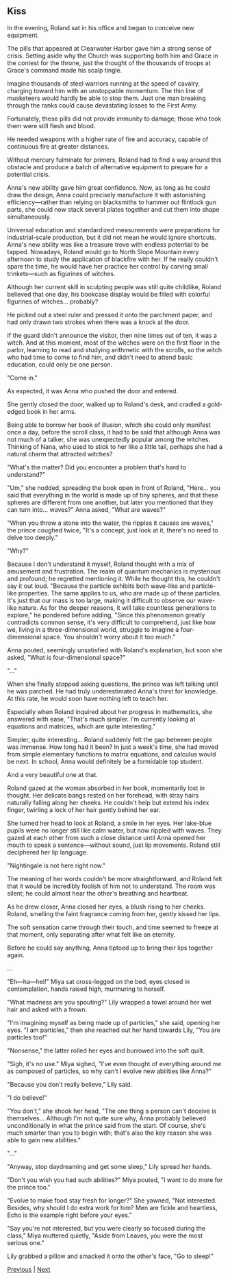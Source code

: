 ## Kiss
In the evening, Roland sat in his office and began to conceive new equipment.

The pills that appeared at Clearwater Harbor gave him a strong sense of crisis. Setting aside why the Church was supporting both him and Grace in the contest for the throne, just the thought of the thousands of troops at Grace's command made his scalp tingle.

Imagine thousands of steel warriors running at the speed of cavalry, charging toward him with an unstoppable momentum. The thin line of musketeers would hardly be able to stop them. Just one man breaking through the ranks could cause devastating losses to the First Army.

Fortunately, these pills did not provide immunity to damage; those who took them were still flesh and blood.

He needed weapons with a higher rate of fire and accuracy, capable of continuous fire at greater distances.

Without mercury fulminate for primers, Roland had to find a way around this obstacle and produce a batch of alternative equipment to prepare for a potential crisis.

Anna's new ability gave him great confidence. Now, as long as he could draw the design, Anna could precisely manufacture it with astonishing efficiency—rather than relying on blacksmiths to hammer out flintlock gun parts, she could now stack several plates together and cut them into shape simultaneously.

Universal education and standardized measurements were preparations for industrial-scale production, but it did not mean he would ignore shortcuts. Anna's new ability was like a treasure trove with endless potential to be tapped. Nowadays, Roland would go to North Slope Mountain every afternoon to study the application of blackfire with her. If he really couldn't spare the time, he would have her practice her control by carving small trinkets—such as figurines of witches.

Although her current skill in sculpting people was still quite childlike, Roland believed that one day, his bookcase display would be filled with colorful figurines of witches... probably?



He picked out a steel ruler and pressed it onto the parchment paper, and had only drawn two strokes when there was a knock at the door.

If the guard didn't announce the visitor, then nine times out of ten, it was a witch. And at this moment, most of the witches were on the first floor in the parlor, learning to read and studying arithmetic with the scrolls, so the witch who had time to come to find him, and didn't need to attend basic education, could only be one person.

"Come in."

As expected, it was Anna who pushed the door and entered.

She gently closed the door, walked up to Roland's desk, and cradled a gold-edged book in her arms.

Being able to borrow her book of illusion, which she could only manifest once a day, before the scroll class, it had to be said that although Anna was not much of a talker, she was unexpectedly popular among the witches. Thinking of Nana, who used to stick to her like a little tail, perhaps she had a natural charm that attracted witches?

"What's the matter? Did you encounter a problem that's hard to understand?"

"Um," she nodded, spreading the book open in front of Roland, "Here... you said that everything in the world is made up of tiny spheres, and that these spheres are different from one another, but later you mentioned that they can turn into... waves?" Anna asked, "What are waves?"

"When you throw a stone into the water, the ripples it causes are waves," the prince coughed twice, "It's a concept, just look at it, there's no need to delve too deeply."



"Why?" 



Because I don't understand it myself, Roland thought with a mix of amusement and frustration. The realm of quantum mechanics is mysterious and profound; he regretted mentioning it. While he thought this, he couldn't say it out loud. "Because the particle exhibits both wave-like and particle-like properties. The same applies to us, who are made up of these particles. It's just that our mass is too large, making it difficult to observe our wave-like nature. As for the deeper reasons, it will take countless generations to explore," he pondered before adding, "Since this phenomenon greatly contradicts common sense, it's very difficult to comprehend, just like how we, living in a three-dimensional world, struggle to imagine a four-dimensional space. You shouldn't worry about it too much."



Anna pouted, seemingly unsatisfied with Roland's explanation, but soon she asked, "What is four-dimensional space?"



"..."



When she finally stopped asking questions, the prince was left talking until he was parched. He had truly underestimated Anna's thirst for knowledge. At this rate, he would soon have nothing left to teach her.



Especially when Roland inquired about her progress in mathematics, she answered with ease, "That's much simpler. I'm currently looking at equations and matrices, which are quite interesting."



Simpler, quite interesting... Roland suddenly felt the gap between people was immense. How long had it been? In just a week's time, she had moved from simple elementary functions to matrix equations, and calculus would be next. In school, Anna would definitely be a formidable top student.



And a very beautiful one at that.



Roland gazed at the woman absorbed in her book, momentarily lost in thought. Her delicate bangs rested on her forehead, with stray hairs naturally falling along her cheeks. He couldn't help but extend his index finger, twirling a lock of her hair gently behind her ear.



She turned her head to look at Roland, a smile in her eyes. Her lake-blue pupils were no longer still like calm water, but now rippled with waves. They gazed at each other from such a close distance until Anna opened her mouth to speak a sentence—without sound, just lip movements. Roland still deciphered her lip language.



"Nightingale is not here right now."



The meaning of her words couldn't be more straightforward, and Roland felt that it would be incredibly foolish of him not to understand. The room was silent; he could almost hear the other's breathing and heartbeat.



As he drew closer, Anna closed her eyes, a blush rising to her cheeks. Roland, smelling the faint fragrance coming from her, gently kissed her lips.



The soft sensation came through their touch, and time seemed to freeze at that moment, only separating after what felt like an eternity.



Before he could say anything, Anna tiptoed up to bring their lips together again.

...

"Eh—ha—hei!" Miya sat cross-legged on the bed, eyes closed in contemplation, hands raised high, murmuring to herself.



"What madness are you spouting?" Lily wrapped a towel around her wet hair and asked with a frown.



"I'm imagining myself as being made up of particles," she said, opening her eyes. "I am particles," then she reached out her hand towards Lily, "You are particles too!"

"Nonsense," the latter rolled her eyes and burrowed into the soft quilt.

"Sigh, it's no use." Miya sighed, "I've even thought of everything around me as composed of particles, so why can't I evolve new abilities like Anna?"

"Because you don't really believe," Lily said.

"I do believe!"

"You don't," she shook her head, "The one thing a person can't deceive is themselves... Although I'm not quite sure why, Anna probably believed unconditionally in what the prince said from the start. Of course, she's much smarter than you to begin with; that's also the key reason she was able to gain new abilities."

"..."

"Anyway, stop daydreaming and get some sleep," Lily spread her hands.

"Don't you wish you had such abilities?" Miya pouted, "I want to do more for the prince too."



"Evolve to make food stay fresh for longer?" She yawned, "Not interested. Besides, why should I do extra work for him? Men are fickle and heartless, Echo is the example right before your eyes."

"Say you're not interested, but you were clearly so focused during the class," Miya muttered quietly, "Aside from Leaves, you were the most serious one."

Lily grabbed a pillow and smacked it onto the other's face, "Go to sleep!"





[Previous](CH0140.md) | [Next](CH0142.md)

